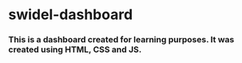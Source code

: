 # swidel-dashboard

### This is a dashboard created for learning purposes. It was created using HTML, CSS and JS.
